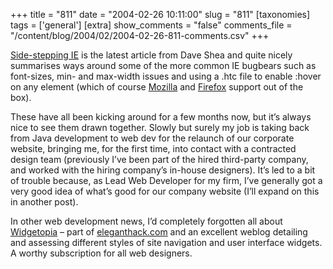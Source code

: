 +++
title = "811"
date = "2004-02-26 10:11:00"
slug = "811"
[taxonomies]
tags = ['general']
[extra]
show_comments = "false"
comments_file = "/content/blog/2004/02/2004-02-26-811-comments.csv"
+++

[Side-stepping IE](http://www.mezzoblue.com/archives/2004/02/25/sidestepping/index.php) is the latest article from Dave Shea and quite nicely summarises ways around some of the more common IE bugbears such as font-sizes, min- and max-width issues and using a .htc file to enable :hover on any element (which of course [Mozilla](http://www.mozilla.org/) and [Firefox](http://www.mozilla.org/products/firefox/) support out of the box).

These have all been kicking around for a few months now, but it’s always nice to see them drawn together. Slowly but surely my job is taking back from Java development to web dev for the relaunch of our corporate website, bringing me, for the first time, into contact with a contracted design team (previously I’ve been part of the hired third-party company, and worked with the hiring company’s in-house designers). It’s led to a bit of trouble because, as Lead Web Developer for my firm, I’ve generally got a very good idea of what’s good for our company website (I’ll expand on this in another post).

In other web development news, I’d completely forgotten all about [Widgetopia](http://www.eleganthack.com/widgetopia/) – part of [eleganthack.com](http://www.eleganthack.com/) and an excellent weblog detailing and assessing different styles of site navigation and user interface widgets. A worthy subscription for all web designers.
